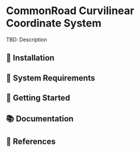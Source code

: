 # CommonRoad Curvilinear Coordinate System

TBD: Description

## :wrench: Installation


## :link: System Requirements


## :rocket: Getting Started


## :books: Documentation


## :speech_balloon: References
